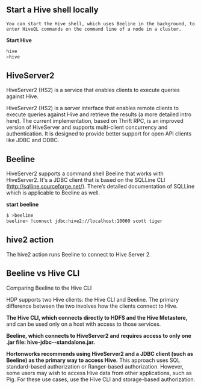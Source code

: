 


## Start a Hive shell locally    
```
You can start the Hive shell, which uses Beeline in the background, to enter HiveQL commands on the command line of a node in a cluster.
```

**Start Hive**
```sh
hive
>hive
```

## HiveServer2    

HiveServer2 (HS2) is a service that enables clients to execute queries against Hive.

HiveServer2 (HS2) is a server interface that enables remote clients to execute queries against Hive and retrieve the results (a more detailed intro here). The current implementation, based on Thrift RPC, is an improved version of HiveServer and supports multi-client concurrency and authentication. It is designed to provide better support for open API clients like JDBC and ODBC.


## Beeline 

HiveServer2 supports a command shell Beeline that works with HiveServer2. It's a JDBC client that is based on the SQLLine CLI (http://sqlline.sourceforge.net/). There’s detailed documentation of SQLLine which is applicable to Beeline as well.

**start beeline**

```sh
$ >beeline
beeline> !connect jdbc:hive2://localhost:10000 scott tiger
```

## hive2 action   

The hive2 action runs Beeline to connect to Hive Server 2.

## Beeline vs Hive CLI    

Comparing Beeline to the Hive CLI

HDP supports two Hive clients: the Hive CLI and Beeline. The primary difference between the two involves how the clients connect to Hive.

**The Hive CLI, which connects directly to HDFS and the Hive Metastore,** and can be used only on a host with access to those services.

**Beeline, which connects to HiveServer2 and requires access to only one .jar file: hive-jdbc-<version>-standalone.jar.**

**Hortonworks recommends using HiveServer2 and a JDBC client (such as Beeline) as the primary way to access Hive.** This approach uses SQL standard-based authorization or Ranger-based authorization. However, some users may wish to access Hive data from other applications, such as Pig. For these use cases, use the Hive CLI and storage-based authorization.


